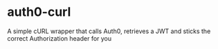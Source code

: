 auth0-curl
==========

A simple cURL wrapper that calls Auth0, retrieves a JWT and sticks the correct Authorization header for you
